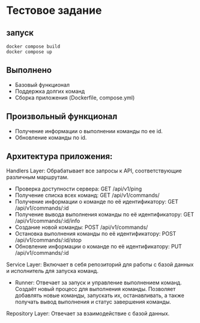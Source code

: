 # Тестовое задание

## запуск
```shell
docker compose build
docker compose up
```

## Выполнено
- Базовый функционал
- Поддержка долгих команд
- Сборка приложения (Dockerfile, compose.yml)

## Произвольный функционал
- Получение информации о выполнении команды по ее id.
- Обновление команды по id.

## Архитектура приложения:
Handlers Layer: Обрабатывает все запросы к API, соответствующие различным маршрутам.
- Проверка доступности сервера: GET /api/v1/ping
- Получение списка всех команд: GET /api/v1/commands/
- Получение информации о команде по её идентификатору: GET /api/v1/commands/:id
- Получение вывода выполнения команды по её идентификатору: GET /api/v1/commands/:id/info
- Создание новой команды: POST /api/v1/commands/
- Остановка выполнения команды по её идентификатору: POST /api/v1/commands/:id/stop
- Обновление информации о команде по её идентификатору: PUT /api/v1/commands/:id

Service Layer: Включает в себя репозиторий для работы с базой данных и исполнитель для запуска команд.
- Runner: Отвечает за запуск и управление выполнением команд. Создаёт новый процесс для выполнения команды. Позволяет добавлять новые команды, запускать их, останавливать, а также получать вывод выполнения и статус завершения команды.

Repository Layer: Отвечает за взаимодействие с базой данных.


